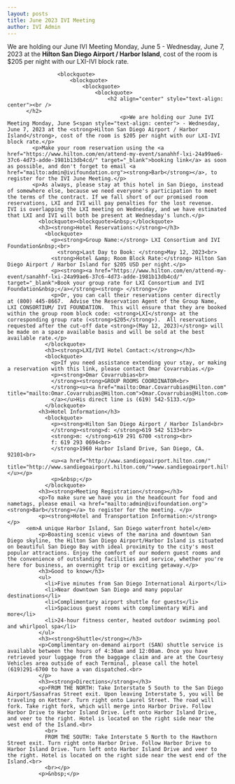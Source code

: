 ```yaml
---
layout: posts
title: June 2023 IVI Meeting
author: IVI Admin
---
```


We are holding our June IVI Meeting Monday, June 5<span style="text-align: center"> - Wednesday, June 7, 2023 at the <strong>Hilton San Diego Airport / Harbor Island</strong>, cost of the room is $205 per night with our LXI-IVI block rate.


<div id="rightCol0">
					
					<blockquote>
						<blockquote>
							<blockquote>
								<blockquote>
									<h2 align="center" style="text-align: center"><br />
          </h2>
										<p>We are holding our June IVI Meeting Monday, June 5<span style="text-align: center"> - Wednesday, June 7, 2023 at the <strong>Hilton San Diego Airport / Harbor Island</strong>, cost of the room is $205 per night with our LXI-IVI block rate.</p>
            <p>Make your room reservation using the <a href="https://www.hilton.com/en/attend-my-event/sanahhf-lxi-24a99ae6-37c6-4d73-adde-1981b13db4cd/" target="_blank">booking link</a> as soon as possible, and don't forget to email <a href="mailto:admin@ivifoundation.org"><strong>Barb</strong></a>, to register for the IVI June Meeting.</p>
            <p>As always, please stay at this hotel in San Diego, instead of somewhere else, because we need everyone's participation to meet the terms of the contract. If we fall short of our promised room reservations, LXI and IVI will pay penalties for the lost revenue.  IVI is overlapping the LXI meeting on Wednesday, and we have estimated that LXI and IVI will both be present at Wednesday's lunch.</p>
              <blockquote><blockquote>&nbsp;</blockquote>
              <h3><strong>Hotel Reservations:</strong></h3>
                <blockquote>
                  <p><strong>Group Name:</strong> LXI Consortium and IVI Foundation&nbsp;<br>
                    <strong>Last Day to Book: </strong>May 12, 2023<br>
                  <strong>Hotel &amp; Room Block Rate:</strong> Hilton San Diego Airport / Harbor Island for $205 USD per night.</p>
                  <p><strong><a href="https://www.hilton.com/en/attend-my-event/sanahhf-lxi-24a99ae6-37c6-4d73-adde-1981b13db4cd/" target="_blank">Book your group rate for LXI Consortium and IVI Foundation&nbsp;</a></strong><strong> </strong></p>
                  <p>Or, you can call their reservations center directly at (800) 445-8667.  Advise the Reservation Agent of the Group Name, LXI CONSORTIUM/ IVI FOUNDATION.  This will ensure that they are booked within the group room block code: <strong>LXI</strong> at the corresponding group rate (<strong>$205</strong>).  All reservations requested after the cut-off date <strong>(May 12, 2023)</strong> will be made on a space available basis and will be sold at the best available rate.</p>
                </blockquote>
                <h3><strong>LXI/IVI Hotel Contact:</strong></h3>
                <blockquote>
                  <p>If you need assistance extending your stay, or making a reservation with this link, please contact Omar Covarrubias.</p>
                  <p><strong>Omar Covarrubias<br>
                  </strong><strong>GROUP ROOMS COORDINATOR<br>
                  </strong><u><a href="mailto:Omar.Covarrubias@Hilton.com" title="mailto:Omar.Covarrubias@Hilton.com">Omar.Covarrubias@Hilton.com<br>
                  </a></u>His direct line is (619) 542-5133.</p>
                </blockquote>
              <h3>Hotel Information</h3>
                <blockquote>
                  <p><strong>Hilton San Diego Airport / Harbor Island<br>
                  </strong><strong>d: </strong>619 542 5133<br>
                  <strong>m: </strong>619 291 6700 <strong><br>
                  f: 619 293 0694<br>
                  </strong>1960 Harbor Island Drive, San Diego, CA. 92101<br>
                  <u><a href="http://www.sandiegoairport.hilton.com/" title="http://www.sandiegoairport.hilton.com/">www.sandiegoairport.hilton.com</a></u></p>
                  <p>&nbsp;</p>
                </blockquote>
              <h3><strong>Meeting Registration</strong></h3>
              <p>To make sure we have you in the headcount for food and nametags, please email <a href="mailto:admin@ivifoundation.org"><strong>Barb</strong></a> to register for the meeting. </p>
              <p><strong>Hotel and Transportation Information:</strong>    </p>
          <em>A unique Harbor Island, San Diego waterfront hotel</em>
              <p>Boasting scenic views of the marina and downtown San Diego skyline, the Hilton San Diego Airport/Harbor Island is situated on beautiful San Diego Bay with ideal proximity to the city's most popular attractions. Enjoy the comfort of our modern guest rooms and the convenience of outstanding facilities and service, whether you're here for business, an overnight trip or exciting getaway.</p>
              <h3>Good to know</h3>
              <ul>
                <li>Five minutes from San Diego International Airport</li>
                <li>Near downtown San Diego and many popular destinations</li>
                <li>Complimentary airport shuttle for guests</li>
                <li>Spacious guest rooms with complimentary WiFi and more</li>
                <li>24-hour fitness center, heated outdoor swimming pool and whirlpool spa</li>
              </ul>
              <h3><strong>Shuttle</strong></h3>
              <p>Complimentary on-demand airport (SAN) shuttle service is available between the hours of 4:30am and 12:00am. Once you have retrieved your luggage from the baggage claim and are at the Courtesy Vehicles area outside of each Terminal, please call the hotel (619)291-6700 to have a van dispatched.<br>
              </p>
              <h3><strong>Directions</strong></h3>
              <p>FROM THE NORTH: Take Interstate 5 South to the San Diego Airport/Sassafras Street exit. Upon leaving Interstate 5, you will be traveling on Kettner. Turn right onto Laurel Street. The road will fork. Take right fork, which will merge into Harbor Drive. Follow Harbor Drive to Harbor Island Drive. Left onto Harbor Island Drive, and veer to the right. Hotel is located on the right side near the west end of the Island.<br>
                <br>
                FROM THE SOUTH: Take Interstate 5 North to the Hawthorn Street exit. Turn right onto Harbor Drive. Follow Harbor Drive to Harbor Island Drive. Turn left onto Harbor Island Drive and veer to the right. Hotel is located on the right side near the west end of the Island.<br>
                <br></p>
              <p>&nbsp;</p>
            
        
 
        
  
